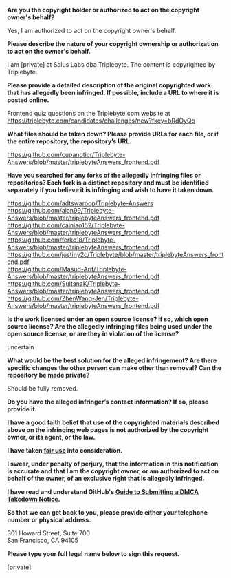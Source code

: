 **Are you the copyright holder or authorized to act on the copyright owner's behalf?**

Yes, I am authorized to act on the copyright owner's behalf.

**Please describe the nature of your copyright ownership or authorization to act on the owner's behalf.**

I am [private] at Salus Labs dba Triplebyte. The content is copyrighted by Triplebyte.

**Please provide a detailed description of the original copyrighted work that has allegedly been infringed. If possible, include a URL to where it is posted online.**

Frontend quiz questions on the Triplebyte.com website at https://triplebyte.com/candidates/challenges/new?fkey=bRdOyQo

**What files should be taken down? Please provide URLs for each file, or if the entire repository, the repository’s URL.**

https://github.com/cupanoticr/Triplebyte-Answers/blob/master/triplebyteAnswers_frontend.pdf

**Have you searched for any forks of the allegedly infringing files or repositories? Each fork is a distinct repository and must be identified separately if you believe it is infringing and wish to have it taken down.**

https://github.com/adtswaroop/Triplebyte-Answers  
https://github.com/alan99/Triplebyte-Answers/blob/master/triplebyteAnswers_frontend.pdf  
https://github.com/cainiao152/Triplebyte-Answers/blob/master/triplebyteAnswers_frontend.pdf  
https://github.com/ferko18/Triplebyte-Answers/blob/master/triplebyteAnswers_frontend.pdf  
https://github.com/justiny2c/Triplebyte/blob/master/triplebyteAnswers_frontend.pdf  
https://github.com/Masud-Arif/Triplebyte-Answers/blob/master/triplebyteAnswers_frontend.pdf  
https://github.com/SultanaK/Triplebyte-Answers/blob/master/triplebyteAnswers_frontend.pdf  
https://github.com/ZhenWang-Jen/Triplebyte-Answers/blob/master/triplebyteAnswers_frontend.pdf  

**Is the work licensed under an open source license? If so, which open source license? Are the allegedly infringing files being used under the open source license, or are they in violation of the license?**

uncertain

**What would be the best solution for the alleged infringement? Are there specific changes the other person can make other than removal? Can the repository be made private?**

Should be fully removed.

**Do you have the alleged infringer’s contact information? If so, please provide it.**

**I have a good faith belief that use of the copyrighted materials described above on the infringing web pages is not authorized by the copyright owner, or its agent, or the law.**

**I have taken <a href="https://www.lumendatabase.org/topics/22">fair use</a> into consideration.**

**I swear, under penalty of perjury, that the information in this notification is accurate and that I am the copyright owner, or am authorized to act on behalf of the owner, of an exclusive right that is allegedly infringed.**

**I have read and understand GitHub's <a href="https://docs.github.com/articles/guide-to-submitting-a-dmca-takedown-notice/">Guide to Submitting a DMCA Takedown Notice</a>.**

**So that we can get back to you, please provide either your telephone number or physical address.**

301 Howard Street, Suite 700  
San Francisco, CA 94105

**Please type your full legal name below to sign this request.**

[private]
